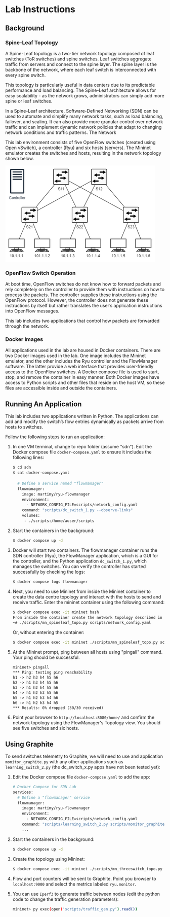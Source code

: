 # Lab Instructions

## Background


### Spine-Leaf Topology

A Spine-Leaf topology is a two-tier network topology composed of leaf switches (ToR  switches) and spine switches. Leaf switches aggregate traffic from servers and connect to the spine layer. The spine layer is the backbone of the network, where each leaf switch is interconnected with every spine switch.

This topology is particularly useful in data centers due to its predictable performance and load balancing. The Spine-Leaf architecture allows for easy scalability - as the network grows, administrators can simply add more spine or leaf switches.

In a Spine-Leaf architecture, Software-Defined Networking (SDN) can be used to automate and simplify many network tasks, such as load balancing, failover, and scaling. It can also provide more granular control over network traffic and can implement dynamic network policies that adapt to changing network conditions and traffic patterns.
The Network

This lab environment consists of five OpenFlow switches (created using Open vSwitch), a controller (Ryu) and six hosts (servers). The Mininet emulator creates the switches and hosts, resulting in the network topology shown below.

![Figure 1 Lab Topology.](SDN_SpineLeaf.drawio.png)

### OpenFlow Switch Operation

At boot time, OpenFlow switches do not know how to forward packets and rely completely on the controller to provide them with instructions on how to process the packets. The controller supplies these instructions using the OpenFlow protocol. However, the controller does not generate these instructions by itself but rather translates the user’s application instructions into OpenFlow messages.

This lab includes two applications that control how packets are forwarded through the network.

### Docker Images

All applications used in the lab are housed in Docker containers. There are two Docker images used in the lab. One image includes the Mininet emulator, and the other includes the Ryu controller and the FlowManager software. The latter provide a web interface that provides user-friendly access to the OpenFlow switches. A Docker compose file is used to start, stop, and remove the container in easy manner. Both Docker images have access to Python scripts and other files that reside on the host VM, so these files are accessible inside and outside the containers.


## Running An Application


This lab includes two applications written in Python. The applications can add and modify the switch’s flow entries dynamically as packets arrive from hosts to switches.

Follow the following steps to run an application:


1. In one VM terminal, change to repo folder (assume "sdn"). Edit the Docker compose file `docker-compose.yaml` to ensure it includes the following lines:

    ```bash
    $ cd sdn
    $ cat docker-compose.yaml

      # Define a service named "flowmanager"
      flowmanager:
        image: martimy/ryu-flowmanager
        environment:
          - NETWORK_CONFIG_FILE=scripts/network_config.yaml
        command: "scripts/dc_switch_1.py --observe-links"
        volumes:
         - ./scripts:/home/auser/scripts
    ```

2. Start the containers in the background:

    ```bash
    $ docker compose up -d
    ```

3. Docker will start two containers. The flowmanager container runs the SDN controller (Ryu), the FlowManager application, which is a GUI for the controller, and the Python application `dc_switch_1.py`, which manages the switches. You can verify the controller has started successfully by checking the logs:

    ```bash
    $ docker compose logs flowmanager
    ```

4. Next, you need to use Mininet from inside the Mininet container to create the data centre topology and interact with the hosts to send and receive traffic. Enter the mininet container using the following command:

    ```bash
    $ docker compose exec -it mininet bash
    From inside the container create the network topology described in the file ‘network_config.yaml.’
    ~# ./scripts/mn_spineleaf_topo.py scripts/network_config.yaml
    ```

   Or, without entering the container:

   ```bash
   $ docker compose exec -it mininet ./scripts/mn_spineleaf_topo.py scripts/network_config.yaml
   ```

5. At the Mininet prompt, ping between all hosts using "pingall" command. Your ping should be successful.

    ```
    mininet> pingall
    *** Ping: testing ping reachability
    h1 -> h2 h3 h4 h5 h6
    h2 -> h1 h3 h4 h5 h6
    h3 -> h1 h2 h4 h5 h6
    h4 -> h1 h2 h3 h5 h6
    h5 -> h1 h2 h3 h4 h6
    h6 -> h1 h2 h3 h4 h5
    *** Results: 0% dropped (30/30 received)
    ```

6. Point your browser to `http://localhost:8080/home/` and confirm the network topology using the FlowManager's Topology view. You should see five switches and six hosts.


## Using Graphite

To send switches telemetry to Graphite, we will need to use and application `monitor_graphite.py` with any other applications such as `learning_switch_2.py` (the dc_switch_x.py apps have not been tested yet):

1. Edit the Docker compose file `docker-compose.yaml` to add the app:

    ```bash
    # Docker Compose for SDN Lab
    services:
      # Define a "flowmanager" service
      flowmanager:
        image: martimy/ryu-flowmanager
        environment:
          - NETWORK_CONFIG_FILE=scripts/network_config.yaml
        command: "scripts/learning_switch_2.py scripts/monitor_graphite.py --observe-links"
        ...
    ```

2. Start the containers in the background:

    ```bash
    $ docker compose up -d
    ```

3. Create the topology using Mininet:

    ```bash
    $ docker compose exec -it mininet ./scripts/mn_threeswitch_topo.py
    ```

4. Flow and port counters will be sent to Graphite. Point you browser to `localhost:9000` and select the metrics labeled `ryu.monitor`.

5. You can use `Iperf3` to generate traffic between nodes (edit the python code to change the traffic generation parameters):

   ```bash
   mininet> py exec(open('scripts/traffic_gen.py').read())
   ```
